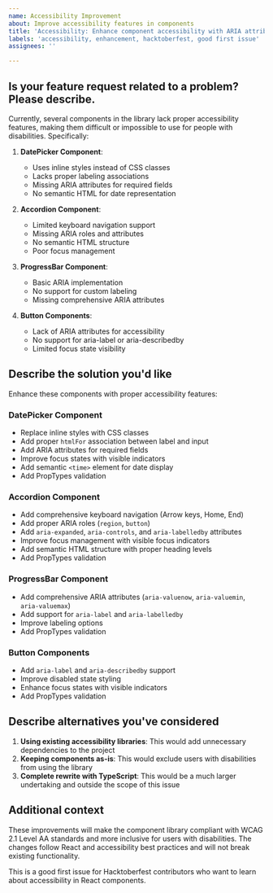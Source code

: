 ```yaml
---
name: Accessibility Improvement
about: Improve accessibility features in components
title: 'Accessibility: Enhance component accessibility with ARIA attributes and keyboard navigation'
labels: 'accessibility, enhancement, hacktoberfest, good first issue'
assignees: ''

---
```


## **Is your feature request related to a problem? Please describe.**

Currently, several components in the library lack proper accessibility features, making them difficult or impossible to use for people with disabilities. Specifically:

1. **DatePicker Component**:
   - Uses inline styles instead of CSS classes
   - Lacks proper labeling associations
   - Missing ARIA attributes for required fields
   - No semantic HTML for date representation

2. **Accordion Component**:
   - Limited keyboard navigation support
   - Missing ARIA roles and attributes
   - No semantic HTML structure
   - Poor focus management

3. **ProgressBar Component**:
   - Basic ARIA implementation
   - No support for custom labeling
   - Missing comprehensive ARIA attributes

4. **Button Components**:
   - Lack of ARIA attributes for accessibility
   - No support for aria-label or aria-describedby
   - Limited focus state visibility

## **Describe the solution you'd like**

Enhance these components with proper accessibility features:

### DatePicker Component
- Replace inline styles with CSS classes
- Add proper `htmlFor` association between label and input
- Add ARIA attributes for required fields
- Improve focus states with visible indicators
- Add semantic `<time>` element for date display
- Add PropTypes validation

### Accordion Component
- Add comprehensive keyboard navigation (Arrow keys, Home, End)
- Add proper ARIA roles (`region`, `button`)
- Add `aria-expanded`, `aria-controls`, and `aria-labelledby` attributes
- Improve focus management with visible focus indicators
- Add semantic HTML structure with proper heading levels
- Add PropTypes validation

### ProgressBar Component
- Add comprehensive ARIA attributes (`aria-valuenow`, `aria-valuemin`, `aria-valuemax`)
- Add support for `aria-label` and `aria-labelledby`
- Improve labeling options
- Add PropTypes validation

### Button Components
- Add `aria-label` and `aria-describedby` support
- Improve disabled state styling
- Enhance focus states with visible indicators
- Add PropTypes validation

## **Describe alternatives you've considered**

1. **Using existing accessibility libraries**: This would add unnecessary dependencies to the project
2. **Keeping components as-is**: This would exclude users with disabilities from using the library
3. **Complete rewrite with TypeScript**: This would be a much larger undertaking and outside the scope of this issue

## **Additional context**

These improvements will make the component library compliant with WCAG 2.1 Level AA standards and more inclusive for users with disabilities. The changes follow React and accessibility best practices and will not break existing functionality.

This is a good first issue for Hacktoberfest contributors who want to learn about accessibility in React components.